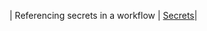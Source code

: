 | Referencing secrets in a workflow | [Secrets](/actions/security-guides/using-secrets-in-github-actions)|
